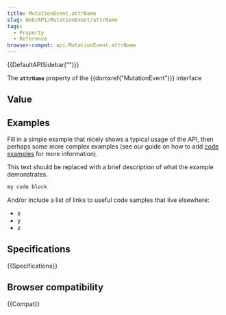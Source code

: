 ```yaml
---
title: MutationEvent.attrName
slug: Web/API/MutationEvent/attrName
tags:
  - Property
  - Reference
browser-compat: api.MutationEvent.attrName
---
```

{{DefaultAPISidebar("")}}

The **`attrName`** property of the {{domxref("MutationEvent")}} interface 

## Value



## Examples

Fill in a simple example that nicely shows a typical usage of the API, then perhaps some more complex examples (see our guide on how to add [code examples](/en-US/docs/MDN/Contribute/Structures/Code_examples) for more information).

This text should be replaced with a brief description of what the example demonstrates.

```js
my code block
```

And/or include a list of links to useful code samples that live elsewhere:

*   x
*   y
*   z

## Specifications

{{Specifications}}

## Browser compatibility

{{Compat}}


